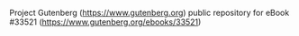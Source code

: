 Project Gutenberg (https://www.gutenberg.org) public repository for eBook #33521 (https://www.gutenberg.org/ebooks/33521)
